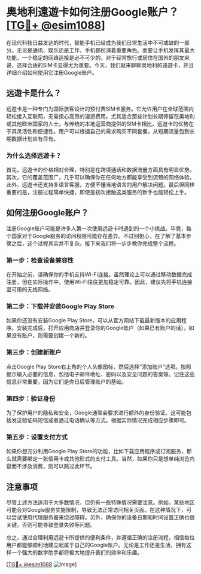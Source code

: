 # 奥地利遠遊卡如何注册Google账户？[[TG💪+ @esim1088](https://t.me/s/esim1088)]

在现代科技日益发达的时代，智能手机已经成为我们日常生活中不可或缺的一部分。无论是通讯、娱乐还是工作，手机都扮演着重要角色。而要让手机发挥其最大功能，一个稳定的网络连接是必不可少的。对于经常旅行或居住在国外的朋友来说，选择合适的SIM卡显得尤为重要。今天，我们就来聊聊奥地利的遠遊卡，并且详细介绍如何使用它注册Google账户。

## 远遊卡是什么？

远遊卡是一种专门为国际旅客设计的预付费SIM卡服务。它允许用户在全球范围内轻松接入互联网，无需担心高昂的漫游费用。尤其适合那些计划长期停留在奥地利或其他欧洲国家的人士。与传统的本地运营商提供的SIM卡相比，远遊卡的优势在于其灵活性和便捷性。用户可以根据自己的需求购买不同套餐，从短期流量包到长期数据计划应有尽有。

### 为什么选择远遊卡？

首先，远遊卡的价格相对合理，特别是在跨境通话和数据流量方面具有明显优势。其次，它的覆盖范围广，几乎可以确保你在任何地方都能享受到流畅的网络体验。此外，远遊卡还支持多语言客服，方便不懂当地语言的用户解决问题。最后但同样重要的是，注册过程简单快捷，即使是初次接触这类服务的新手也能轻松上手。

## 如何注册Google账户？

注册Google账户可能是许多人第一次使用远遊卡时遇到的一个小挑战。毕竟，每个国家对于Google服务的访问权限可能存在差异。不过别担心，在了解了基本步骤之后，这个过程其实并不复杂。接下来我们将一步步教你完成整个流程。

### 第一步：检查设备兼容性

在开始之前，请确保你的手机支持Wi-Fi连接。虽然理论上可以通过移动数据完成注册，但在实际操作中，使用Wi-Fi往往更加稳定可靠。因此，建议先将手机连接至可用的无线网络。

### 第二步：下载并安装Google Play Store

如果你还没有安装Google Play Store，可以从官方网站下载最新版本的应用程序。安装完成后，打开应用商店并登录你的Google账户（如果已有账户的话）。如果没有账户，则需要创建一个新的。

### 第三步：创建新账户

点击Google Play Store右上角的个人头像图标，然后选择“添加账户”选项。按照提示输入必要的信息，包括电子邮件地址、密码以及安全问题的答案等。记住这些信息非常重要，因为它们是你日后管理账户的基础。

### 第四步：验证身份

为了保护用户的隐私和安全，Google通常会要求进行额外的身份验证。这可能包括发送验证码短信或者通过电话确认等方式。根据实际情况完成相应步骤即可。

### 第五步：设置支付方式

如果你想充分利用Google Play Store的功能，比如下载应用程序或订阅服务，那么就需要绑定一张信用卡或其他形式的支付工具。当然，如果你只是想单纯浏览内容而不涉及消费，则可以跳过此环节。

## 注意事项

尽管上述方法适用于大多数情况，但仍有一些特殊情况需要注意。例如，某些地区可能会对Google服务实施限制，导致无法正常访问相关页面。在这种情况下，可以尝试使用代理服务器来绕过障碍。另外，确保你的设备日期和时间设置正确也很关键，否则可能导致登录失败等问题。

总之，通过合理利用远遊卡所提供的便利条件，并遵循正确的注册流程，相信每位用户都能够顺利地建立起属于自己的Google账户。无论是工作还是生活，拥有这样一个强大的数字助手都将极大地提升我们的效率和乐趣。

[[TG💪+ @esim1088](https://t.me/s/esim1088) ![Image](https://i.postimg.cc/4NQfJmqS/Snipaste-2025-05-13-00-14-12.png)]